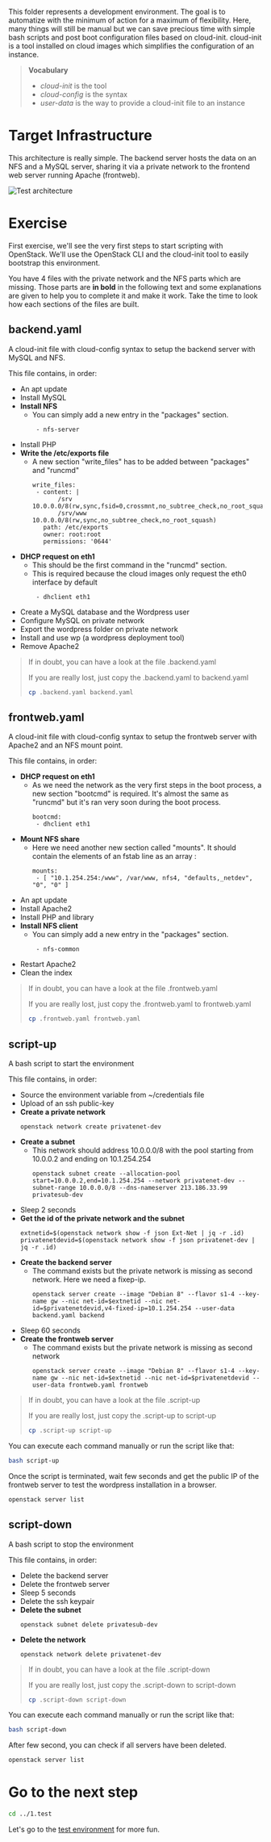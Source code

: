 This folder represents a development environment. The goal is to automatize with the minimum of action for a maximum of flexibility. Here, many things will still be manual but we can save precious time with simple bash scripts and post boot configuration files based on cloud-init. cloud-init is a tool installed on cloud images which simplifies the configuration of an instance.

> **Vocabulary**
>
> * *cloud-init* is the tool
> * *cloud-config* is the syntax
> * *user-data* is the way to provide a cloud-init file to an instance

# Target Infrastructure

This architecture is really simple. The backend server hosts the data on an NFS and a MySQL server, sharing it via a private network to the frontend web server running Apache (frontweb).

![Test architecture](./content/arch.png)

# Exercise

First exercise, we'll see the very first steps to start scripting with OpenStack. We'll use the OpenStack CLI and the cloud-init tool to easily bootstrap this environment.

You have 4 files with the private network and the NFS parts which are missing. Those parts are **in bold** in the following text and some explanations are given to help you to complete it and make it work. Take the time to look how each sections of the files are built.

## backend.yaml

A cloud-init file with cloud-config syntax to setup the backend server with MySQL and NFS.

This file contains, in order:

  * An apt update
  * Install MySQL
  * **Install NFS**
    * You can simply add a new entry in the "packages" section.
      ```
       - nfs-server
      ```
  * Install PHP
  * **Write the /etc/exports file**
    * A new section "write_files" has to be added between "packages" and "runcmd"
      ```
      write_files:
       - content: |
             /srv        10.0.0.0/8(rw,sync,fsid=0,crossmnt,no_subtree_check,no_root_squash)
             /srv/www    10.0.0.0/8(rw,sync,no_subtree_check,no_root_squash)
         path: /etc/exports
         owner: root:root
         permissions: '0644'
      ```
  * **DHCP request on eth1**
    * This should be the first command in the "runcmd" section.
    * This is required because the cloud images only request the eth0 interface by default
      ```
       - dhclient eth1
      ```
  * Create a MySQL database and the Wordpress user
  * Configure MySQL on private network
  * Export the wordpress folder on private network
  * Install and use wp (a wordpress deployment tool)
  * Remove Apache2

> If in doubt, you can have a look at the file .backend.yaml
>
> If you are really lost, just copy the .backend.yaml to backend.yaml
> ```bash
> cp .backend.yaml backend.yaml
> ```

## frontweb.yaml

A cloud-init file with cloud-config syntax to setup the frontweb server with Apache2 and an NFS mount point.

This file contains, in order:

  * **DHCP request on eth1**
    * As we need the network as the very first steps in the boot process, a new section "bootcmd" is required. It's almost the same as "runcmd" but it's ran very soon during the boot process.
      ```
      bootcmd:
       - dhclient eth1
      ```
  * **Mount NFS share**
    * Here we need another new section called "mounts". It should contain the elements of an fstab line as an array :
      ```
      mounts:
       - [ "10.1.254.254:/www", /var/www, nfs4, "defaults,_netdev", "0", "0" ]
      ```
  * An apt update
  * Install Apache2
  * Install PHP and library
  * **Install NFS client**
    * You can simply add a new entry in the "packages" section.
      ```
       - nfs-common
      ```
  * Restart Apache2
  * Clean the index

> If in doubt, you can have a look at the file .frontweb.yaml
>
> If you are really lost, just copy the .frontweb.yaml to frontweb.yaml
> ```bash
> cp .frontweb.yaml frontweb.yaml
> ```

## script-up

A bash script to start the environment

This file contains, in order:

  * Source the environment variable from ~/credentials file
  * Upload of an ssh public-key
  * **Create a private network**
    ```
    openstack network create privatenet-dev
    ```
  * **Create a subnet**
    * This network should address 10.0.0.0/8 with the pool starting from 10.0.0.2 and ending on 10.1.254.254
      ```
      openstack subnet create --allocation-pool start=10.0.0.2,end=10.1.254.254 --network privatenet-dev --subnet-range 10.0.0.0/8 --dns-nameserver 213.186.33.99 privatesub-dev
      ```
  * Sleep 2 seconds
  * **Get the id of the private network and the subnet**
    ```
    extnetid=$(openstack network show -f json Ext-Net | jq -r .id)
    privatenetdevid=$(openstack network show -f json privatenet-dev | jq -r .id)
    ```
  * **Create the backend server**
    * The command exists but the private network is missing as second network. Here we need a fixep-ip.
      ```
      openstack server create --image "Debian 8" --flavor s1-4 --key-name gw --nic net-id=$extnetid --nic net-id=$privatenetdevid,v4-fixed-ip=10.1.254.254 --user-data backend.yaml backend
      ```
  * Sleep 60 seconds
  * **Create the frontweb server**
    * The command exists but the private network is missing as second network
      ```
      openstack server create --image "Debian 8" --flavor s1-4 --key-name gw --nic net-id=$extnetid --nic net-id=$privatenetdevid --user-data frontweb.yaml frontweb
      ```

> If in doubt, you can have a look at the file .script-up
>
> If you are really lost, just copy the .script-up to script-up
> ```bash
> cp .script-up script-up
> ```

You can execute each command manually or run the script like that:
```bash
bash script-up
```

Once the script is terminated, wait few seconds and get the public IP of the frontweb server to test the wordpress installation in a browser.
```bash
openstack server list
```

## script-down

A bash script to stop the environment

This file contains, in order:

  * Delete the backend server
  * Delete the frontweb server
  * Sleep 5 seconds
  * Delete the ssh keypair
  * **Delete the subnet**
    ```
    openstack subnet delete privatesub-dev
    ```
  * **Delete the network**
    ```
    openstack network delete privatenet-dev
    ```

> If in doubt, you can have a look at the file .script-down
>
> If you are really lost, just copy the .script-down to script-down
> ```bash
> cp .script-down script-down
> ```

You can execute each command manually or run the script like that:
```bash
bash script-down
```

After few second, you can check if all servers have been deleted.
```bash
openstack server list
```

# Go to the next step

```bash
cd ../1.test
```
Let's go to the [test environment](../1.test) for more fun.
